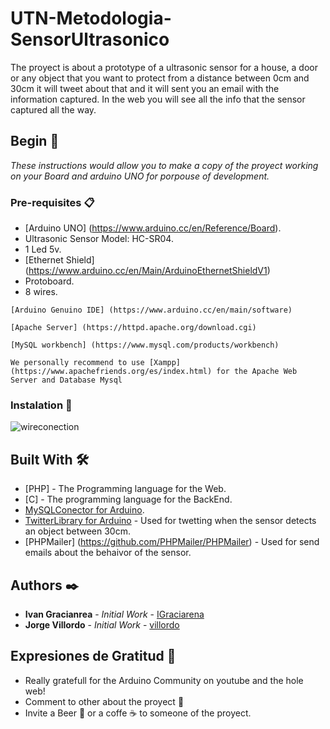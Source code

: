 # UTN-Metodologia-SensorUltrasonico
The proyect is about a prototype of a ultrasonic sensor for a house, a door or any object that you want to protect from a distance between 0cm and 30cm
it will tweet about that and it will sent you an email with the information captured.
In the web you will see all the info that the sensor captured all the way.

## Begin 🚀
_These instructions would allow you to make a copy of the proyect working on your Board and arduino UNO for porpouse of development._
### Pre-requisites 📋
* [Arduino UNO] (https://www.arduino.cc/en/Reference/Board).
* Ultrasonic Sensor Model: HC-SR04.
* 1 Led 5v.
* [Ethernet Shield] (https://www.arduino.cc/en/Main/ArduinoEthernetShieldV1)
* Protoboard.
* 8 wires.        
```
[Arduino Genuino IDE] (https://www.arduino.cc/en/main/software)
```
```
[Apache Server] (https://httpd.apache.org/download.cgi)
```
```
[MySQL workbench] (https://www.mysql.com/products/workbench)
```
```
We personally recommend to use [Xampp] (https://www.apachefriends.org/es/index.html) for the Apache Web Server and Database Mysql
```
### Instalation 🔧
![wireconection](C:\xampp\htdocs\UTN-Metodologia-SensorUltrasonico\proyecto\data\sketch.png)
## Built With 🛠️
* [PHP] - The Programming language for the Web.
* [C] - The programming language for the BackEnd.
* [MySQLConector for Arduino](https://www.arduinolibraries.info/libraries/my-sql-connector-arduino).
* [TwitterLibrary for Arduino](https://arduino-tweet.appspot.com/) - Used for twetting when the sensor detects an object between 30cm. 
* [PHPMailer] (https://github.com/PHPMailer/PHPMailer) - Used for send emails about the behaivor of the sensor.
## Authors ✒️
* **Ivan Gracianrea** - *Initial Work* - [IGraciarena](https://github.com/IGraciarena)
* **Jorge Villordo** - *Initial Work* - [villordo](https://github.com/villordo)
## Expresiones de Gratitud 🎁
* Really gratefull for the Arduino Community on youtube and the hole web!
* Comment to other about the proyect 📢
* Invite a Beer 🍺 or a coffe ☕ to someone of the proyect. 

